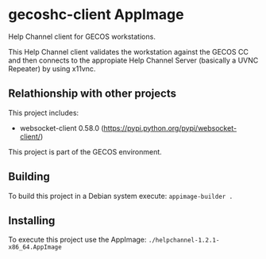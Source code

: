 # gecoshc-client AppImage

Help Channel client for GECOS workstations.

This Help Channel client validates the workstation against the GECOS CC and then connects to the appropiate Help Channel Server (basically a UVNC Repeater) by using x11vnc.

## Relathionship with other projects

This project includes:
* websocket-client 0.58.0 (https://pypi.python.org/pypi/websocket-client/)

This project is part of the GECOS environment.

## Building

To build this project in a Debian system execute:
``
appimage-builder .
``

## Installing

To execute this project use the AppImage:
``
./helpchannel-1.2.1-x86_64.AppImage
``

